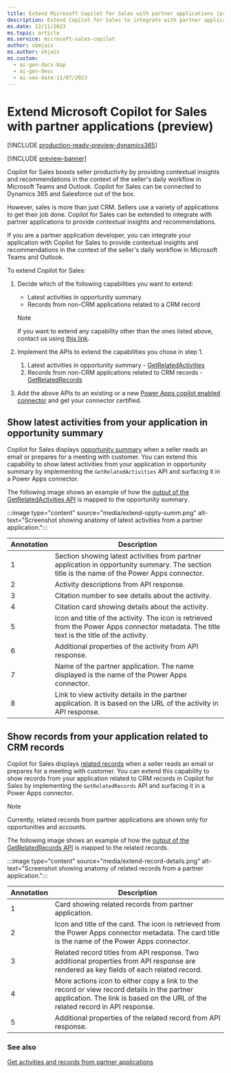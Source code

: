 ```yaml
---
title: Extend Microsoft Copilot for Sales with partner applications (preview)
description: Extend Copilot for Sales to integrate with partner applications to provide contextual insights and recommendations in Teams and Outlook.
ms.date: 12/11/2023
ms.topic: article
ms.service: microsoft-sales-copilot
author: sbmjais
ms.author: shjais
ms.custom:
  - ai-gen-docs-bap
  - ai-gen-desc
  - ai-seo-date:11/07/2023
---
```


# Extend Microsoft Copilot for Sales with partner applications (preview)

[!INCLUDE [production-ready-preview-dynamics365](includes/production-ready-preview-dynamics365.md)]

[!INCLUDE [preview-banner](includes/preview-banner.md)]

Copilot for Sales boosts seller productivity by providing contextual insights and recommendations in the context of the seller's daily workflow in Microsoft Teams and Outlook. Copilot for Sales can be connected to Dynamics 365 and Salesforce out of the box.

However, sales is more than just CRM. Sellers use a variety of applications to get their job done. Copilot for Sales can be extended to integrate with partner applications to provide contextual insights and recommendations.

If you are a partner application developer, you can integrate your application with Copilot for Sales to provide contextual insights and recommendations in the context of the seller's daily workflow in Microsoft Teams and Outlook.

To extend Copilot for Sales:

1. Decide which of the following capabilities you want to extend:
    - Latest activities in opportunity summary
    - Records from non-CRM applications related to a CRM record
    
    > [!NOTE]
    > If you want to extend any capability other than the ones listed above, contact us using [this link](https://aka.ms/SalesCopilotPartnerSignUp).

2. Implement the APIs to extend the capabilities you chose in step 1.
    1. Latest activities in opportunity summary - [GetRelatedActivities](api-get-related-activities.md)
    1. Records from non-CRM applications related to CRM records - [GetRelatedRecords](api-get-related-records.md)

3. Add the above APIs to an existing or a new [Power Apps copilot enabled connector](https://go.microsoft.com/fwlink/?linkid=2251841) and get your connector certified.


## Show latest activities from your application in opportunity summary

Copilot for Sales displays [opportunity summary](view-opportunity-summary.md) when a seller reads an email or prepares for a meeting with customer. You can extend this capability to show latest activities from your application in opportunity summary by implementing the `GetRelatedActivities` API and surfacing it in a Power Apps connector.

The following image shows an example of how the [output of the GetRelatedActivities API](api-get-related-activities.md#example) is mapped to the opportunity summary.

:::image type="content" source="media/extend-oppty-summ.png" alt-text="Screenshot showing anatomy of latest activities from a partner application.":::

|Annotation|Description|
|----------|-----------|
|1|Section showing latest activities from partner application in opportunity summary. The section title is the name of the Power Apps connector.|
|2|Activity descriptions from API response.|
|3|Citation number to see details about the activity.|
|4|Citation card showing details about the activity.|
|5|Icon and title of the activity. The icon is retrieved from the Power Apps connector metadata. The title text is the title of the activity.|
|6|Additional properties of the activity from API response.|
|7|Name of the partner application. The name displayed is the name of the Power Apps connector.|
|8|Link to view activity details in the partner application. It is based on the URL of the activity in API response.|


## Show records from your application related to CRM records

Copilot for Sales displays [related records](view-record-details.md) when a seller reads an email or prepares for a meeting with customer. You can extend this capability to show records from your application related to CRM records in Copilot for Sales by implementing the `GetRelatedRecords` API and surfacing it in a Power Apps connector.

> [!NOTE]
> Currently, related records from partner applications are shown only for opportunities and accounts.

The following image shows an example of how the [output of the GetRelatedRecords API](api-get-related-records.md#example) is mapped to the related records.

:::image type="content" source="media/extend-record-details.png" alt-text="Screenshot showing anatomy of related records from a partner application.":::

|Annotation|Description|
|----------|-----------|
|1|Card showing related records from partner application.|
|2|Icon and title of the card. The icon is retrieved from the Power Apps connector metadata. The card title is the name of the Power Apps connector.|
|3|Related record titles from API response. Two additional properties from API response are rendered as key fields of each related record.|
|4|More actions icon to either copy a link to the record or view record details in the partner application. The link is based on the URL of the related record in API response.|
|5|Additional properties of the related record from API response.|

### See also

[Get activities and records from partner applications](api-ref-partner-apps.md)